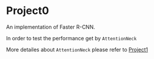 # Project0

An implementation of Faster R-CNN.

In order to test the performance get by `AttentionNeck`

More detailes about `AttentionNeck` please refer to [Project1](https://github.com/Kazusa42/Project1)
